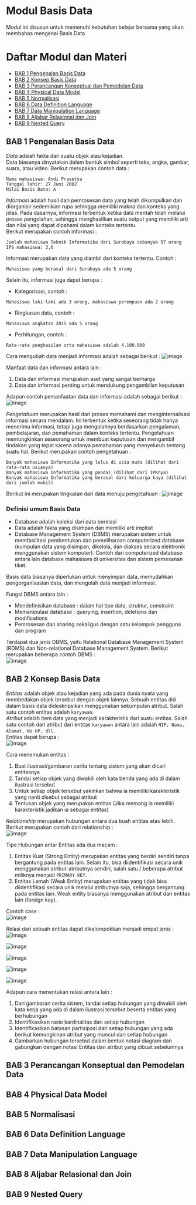 # Modul Basis Data
Modul ini disusun untuk memenuhi kebutuhan belajar bersama yang akan membahas mengenai Basis Data

# Daftar Modul dan Materi
- [BAB 1 Pengenalan Basis Data](#bab-1-pengenalan-basis-data)
- [BAB 2 Konsep Basis Data](#bab-2-konsep-basis-data)
- [BAB 3 Perancangan Konseptual dan Pemodelan Data](#bab-3-perancangan-konseptual-dan-pemodelan-data)
- [BAB 4 Physical Data Model](#bab-4-physical-data-model)
- [BAB 5 Normalisasi](#bab-5-normalisasi)
- [BAB 6 Data Definition Language](#bab-6-data-definition-language)
- [BAB 7 Data Manipulation Language](#bab-7-data-manipulation-language)
- [BAB 8 Aljabar Relasional dan Join](#bab-8-aljabar-relasional-dan-join)
- [BAB 9 Nested Query](#bab-9-nested-query)

## BAB 1 Pengenalan Basis Data
*Data* adalah fakta dari suatu objek atau kejadian.  
Data biasanya dinyatakan dalam bentuk simbol seperti teks, angka, gambar, suara, atau video.
Berikut merupakan contoh data :
```
Nama mahasiswa: Andi Prasetya
Tanggal lahir: 27 Juni 2002
Nilai Basis Data: A
```
*Informasi* adalah hasil dari pemrosesan data yang telah dikumpulkan dan diorganisir sedemikian rupa sehingga memiliki makna dan konteks yang jelas. Pada dasarnya, informasi terbentuk ketika data mentah telah melalui proses pengolahan, sehingga menghasilkan suatu output yang memiliki arti dan nilai yang dapat dipahami dalam konteks tertentu.  
Berikut merupakan contoh informasi :
```
Jumlah mahasiswa Teknik Informatika dari Surabaya sebanyak 57 orang
IPS mahasiswa: 3,6
```
Informasi merupakan data yang diambil dari konteks tertentu. Contoh :
```
Mahasiswa yang berasal dari Surabaya ada 5 orang
```
Selain itu, informasi juga dapat berupa : 
- Kategorisasi, contoh :
```
Mahasiswa laki-laki ada 3 orang, mahasiswa perempuan ada 2 orang
```
- Ringkasan data, contoh :
```
Mahasiswa angkatan 2015 ada 5 orang
```
- Perhitungan, contoh :
```
Rata-rata penghasilan ortu mahasiswa adalah 4.100.000
```
Cara mengubah data menjadi informasi adalah sebagai berikut :
![image](https://github.com/user-attachments/assets/86fda107-d63a-4383-9617-6385491b00d5)

Manfaat data dan informasi antara lain : 
1. Data dan informasi merupakan aset yang sangat berharga
2. Data dan informasi penting untuk mendukung pengambilan keputusan

Adapun contoh pemanfaatan data dan informasi adalah sebagai berikut :
![image](https://github.com/user-attachments/assets/7861abfc-c956-4830-b3ec-6eded6070955)

*Pengetahuan* merupakan hasil dari proses memahami dan menginternalisasi informasi secara mendalam. Ini terbentuk ketika seseorang tidak hanya menerima informasi, tetapi juga mengolahnya berdasarkan pengalaman, pembelajaran, dan pemahaman dalam konteks tertentu. Pengetahuan memungkinkan seseorang untuk membuat keputusan dan mengambil tindakan yang tepat karena adanya pemahaman yang menyeluruh tentang suatu hal. 
Berikut merupakan contoh pengetahuan : 
```
Banyak mahasiswa Informatika yang lulus di usia muda (dilihat dari rata-rata usianya)
Banyak mahasiswa Informatika yang pandai (dilihat dari IPKnya)
Banyak mahasiswa Informatika yang berasal dari keluarga kaya (dilihat dari jumlah mobil)
```
Berikut ini merupakan tingkatan dari data menuju pengetahuan :
![image](https://github.com/user-attachments/assets/60e9ab09-9416-45d3-beb4-e50eabdd3f3c)

### Definisi umum Basis Data
- Database adalah koleksi dari data berelasi
- Data adalah fakta yang disimpan dan memiliki arti implisit
- Database Management System (DBMS) merupakan sistem untuk memfasilitasi pembentukan dan pemeliharaan computerized database (kumpulan data yang disimpan, dikelola, dan diakses secara elektronik menggunakan sistem komputer). Contoh dari computerized database antara lain database mahasiswa di universitas dan sistem pemesanan tiket.

Basis data biasanya diperlukan untuk menyimpan data, memudahkan pengorganisasian data, dan mengolah data menjadi informasi.

Fungsi DBMS antara lain :
- Mendefinisikan database : dalam hal tipe data, struktur, constraint
- Memanipulasi database : querying, insertion, deletions dan modifications
- Pemrosesan dan sharing sekaligus dengan satu kelompok pengguna dan program

Terdapat dua jenis DBMS, yaitu Relational Database Management System (RDMS) dan Non-relational Database Management System. Berikut merupakan beberapa contoh DBMS :   
![image](https://github.com/user-attachments/assets/cfc0620b-54fc-4d22-9e27-a3d0d32e8ddc)

## BAB 2 Konsep Basis Data
*Entitas* adalah objek atau kejadian yang ada pada dunia nyata yang membedakan objek tersebut dengan objek lainnya. Sebuah entitas did dalam basis data dideskripsikan menggunakan sekumpulan atribut. Salah satu contoh entitas adalah `karyawan`.  
*Atribut* adalah item data yang menjadi karakteristik dari suatu entitas. Salah satu contoh dari atribut dari entitas `karyawan` antara lain adalah `NIP, Nama, Alamat, No HP, dll`.  
Entitas dapat berupa :  
![image](https://github.com/user-attachments/assets/21c8ecb3-4936-4a95-a9dc-07293c19bbc4)  

Cara menemukan entitas :  
1. Buat ilustrasi/gambaran cerita tentang sistem yang akan dicari entitasnya
2. Tandai setiap objek yang diwakili oleh kata benda yang ada di dalam ilustrasi tersebut
3. Untuk setiap objek tersebut yakinkan bahwa ia memiliki karakteristik yang nanti disebut sebagai atribut
4. Tentukan objek yang merupakan entitas (Jika memang ia memiliki karakteristik jadikan ia sebagai entitas)

*Relationship* merupakan hubungan antara dua buah entitas atau lebih. Berikut merupakan contoh dari relationship :  
![image](https://github.com/user-attachments/assets/d761eafc-9da0-4c03-a429-c43114c7345e)

Tipe Hubungan antar Entitas ada dua macam :  
1. Entitas Kuat (Strong Entity) merupakan entitas yang berdiri sendiri tanpa bergantung pada entitas lain. Selain itu, bisa diidentifikasi secara unik menggunakan atribut-atributnya sendiri, salah satu / beberapa atribut miliknya menjadi `PRIMARY KEY`.
2. Entitas Lemah (Weak Entity) merupakan entitas yang tidak bisa diidentifikasi secara unik melalui atributnya saja, sehingga bergantung pada entitas lain. Weak entity biasanya menggunakan atribut dari entitas lain (foreign key).

Contoh case :  
![image](https://github.com/user-attachments/assets/b7d98dce-7051-4462-9b1c-08a5a122ece2)  

Relasi dari sebuah entitas dapat dikelompokkan menjadi empat jenis :  
![image](https://github.com/user-attachments/assets/bd44b75d-a307-4d22-804c-bad2a523637d)  

![image](https://github.com/user-attachments/assets/f6ecfee2-f76d-46bf-84d0-f189aebe68ce)

![image](https://github.com/user-attachments/assets/1a0014d0-bc6b-4b20-9c24-538fe20577ec)

![image](https://github.com/user-attachments/assets/c46f891a-8ea6-47d2-afa3-622c4a06074e)

![image](https://github.com/user-attachments/assets/9ff3f78c-9553-4b75-8e9b-3a4f34e12a75)

Adapun cara menentukan relasi antara lain :  
1. Dari gambaran cerita sistem, tandai setiap hubungan yang diwakili oleh kata kerja yang ada di dalam ilustrasi tersebut beserta entitas yang berhubungan
2. Identifikasikan rasio kardinalitas dari setiap hubungan
3. Identifikasikan batasan partisipasi dari setiap hubungan yang ada berikut kemungkinan atribut yang muncul dari setiap hubungan
4. Gambarkan hubungan tersebut dalam bentuk notasi diagram dan gabungkan dengan notasi Entitas dan atribut yang dibuat sebelumnya

## BAB 3 Perancangan Konseptual dan Pemodelan Data
## BAB 4 Physical Data Model
## BAB 5 Normalisasi
## BAB 6 Data Definition Language
## BAB 7 Data Manipulation Language
## BAB 8 Aljabar Relasional dan Join
## BAB 9 Nested Query
